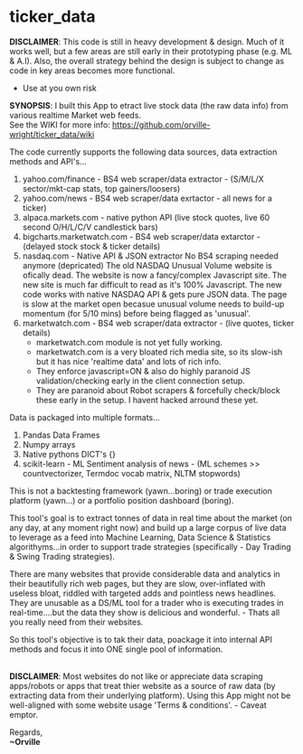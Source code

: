 # ticker_data

**DISCLAIMER**: This code is still in heavy development & design. Much of it works well, but a few areas are still early in their prototyping phase (e.g. ML & A.I). Also, the overall strategy behind the design is subject to change as code in key areas becomes more functional.
- Use at you own risk

**SYNOPSIS**: I built this App to etract live stock data (the raw data info) from various realtime Market web feeds.<br>
See the WIKI for more info: https://github.com/orville-wright/ticker_data/wiki

The code currently supports the following data sources, data extraction methods and API's...
  1. yahoo.com/finance  - BS4 web scraper/data extractor - (S/M/L/X sector/mkt-cap stats, top gainers/loosers)
  2. yahoo.com/news - BS4 web scraper/data exrtactor - all news for a ticker)
  3. alpaca.markets.com - native python API (live stock quotes, live 60 second O/H/L/C/V candlestick bars)
  4. bigcharts.marketwatch.com  - BS4 web scraper/data extarctor - (delayed stock stock & ticker details)
  5. nasdaq.com - Native API & JSON extractor
     No BS4 scraping needed anymore (depricated)
     The old NASDAQ Unusual Volume website is ofically dead. The website is now a fancy/complex Javascript site.
     The new site is much far difficult to read as it's 100% Javascript. The new code works with native NASDAQ API & gets pure JSON data.
     The page is slow at the market open becasue unusual volume needs to build-up momentum (for 5/10 mins) before being flagged as 'unusual'.
  6. marketwatch.com - BS4 web scraper/data extractor - (live quotes, ticker details)
     * marketwatch.com module is not yet fully working.
     * marketwatch.com is a very bloated rich media site, so its slow-ish but it has nice 'realtime data' and lots of rich info.
     * They enforce javascript=ON & also do highly paranoid JS validation/checking early in the client connection setup.
     * They are paranoid about Robot scrapers & forcefully check/block these early in the setup. I havent hacked arround these yet.

Data is packaged into multiple formats...
1. Pandas Data Frames
2. Numpy arrays
3. Native pythons DICT's {}
4. scikit-learn - ML Sentiment analysis of news - (ML schemes >> countvectorizer, Termdoc vocab matrix, NLTM stopwords)

This is not a backtesting framework (yawn...boring) or trade execution platform (yawn...) or a portfolio position dashboard (boring).

This tool's goal is to extract tonnes of data in real time about the market (on any day, at any moment right now) and build up a
large corpus of live data to leverage as a feed into Machine Learning, Data Science & Statistics algorithyms...in order to support
trade strategies (specifically - Day Trading & Swing Trading strategies).

There are many websites that provide considerable data and analytics in their beautifully rich web pages, but they are slow, 
over-inflated with useless bloat, riddled with targeted adds and pointless news headlines. They are unusable as a DS/ML tool for a
trader who is executing trades in real-time....but the data they show is delicious and wonderful. - Thats all you really need from
their websites.

So this tool's objective is to tak their data, poackage it into internal API methods and focus it into ONE single pool of information.
<br>
<br>

**DISCLAIMER**: Most websites do not like or appreciate data scraping apps/robots or apps that treat thier website as a source of raw data (by extracting data from their underlying platform). Using this App might not be well-aligned with some website usage 'Terms & conditions'.  - Caveat emptor.

Regards,<br>
**~Orville**
